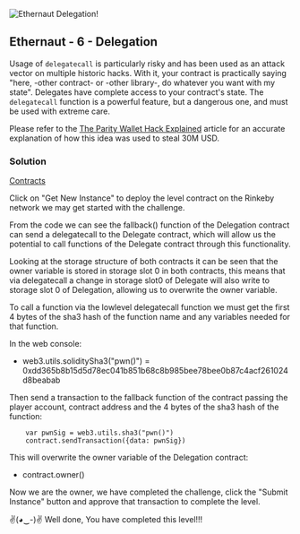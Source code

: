 ![Ethernaut Delegation!](https://ethernaut.openzeppelin.com/imgs/BigLevel6.svg)

## Ethernaut - 6 - Delegation

Usage of ```delegatecall``` is particularly risky and has been used as an attack vector on multiple historic hacks. With it, your contract is practically saying "here, -other contract- or -other library-, do whatever you want with my state". Delegates have complete access to your contract's state. The ```delegatecall``` function is a powerful feature, but a dangerous one, and must be used with extreme care.

Please refer to the [The Parity Wallet Hack Explained](https://blog.openzeppelin.com/on-the-parity-wallet-multisig-hack-405a8c12e8f7) article for an accurate explanation of how this idea was used to steal 30M USD.

### Solution
[Contracts](./06-Delegation/Delegation.sol)

Click on "Get New Instance" to deploy the level contract on the Rinkeby network we may get started with the challenge.

From the code we can see the fallback() function of the Delegation contract can send a delegatecall to the Delegate contract, which will allow us the potential to call functions of the Delegate contract through this functionality.

Looking at the storage structure of both contracts it can be seen that the owner variable is stored in storage slot 0 in both contracts, this means that via delegatecall a change in storage slot0 of Delegate will also write to storage slot 0 of Delegation, allowing us to overwrite the owner variable.

To call a function via the lowlevel delegatecall function we must get the first 4 bytes of the sha3 hash of the function name and any variables needed for that function.

In the web console:
- web3.utils.soliditySha3("pwn()") = 0xdd365b8b15d5d78ec041b851b68c8b985bee78bee0b87c4acf261024d8beabab

Then send a transaction to the fallback function of the contract passing the player account, contract address and the 4 bytes of the sha3 hash of the function:
```solidity
    var pwnSig = web3.utils.sha3("pwn()") 
    contract.sendTransaction({data: pwnSig})
```

This will overwrite the owner variable of the Delegation contract:
- contract.owner()

Now we are the owner, we have completed the challenge, click the "Submit Instance" button and approve that transaction to complete the level.

✌(◕‿-)✌ Well done, You have completed this level!!!
